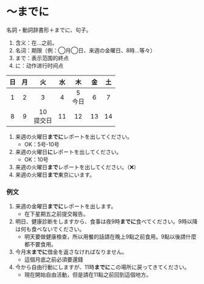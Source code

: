 ～までに
===

名詞・動詞辞書形＋までに、句子。

1. 含义：在…之前。
2. 名词：期限（例：◯月◯日、来週の金曜日、8時…等々）
3. まで：表示范围的終点
4. に：动作进行时间点

|  日  |  月  |      火       |  水  |     木     |  金  |  土  |
| :--: | :--: | :-----------: | :--: | :--------: | :--: | :--: |
|  1   |  2   |       3       |  4   | 5<br/>今日 |  6   |  7   |
|  8   |  9   | 10<br/>提交日 |  11  |     12     |  13  |  14  |

1. 来週の火曜日**までに**レポートを出してください。
    - OK：5号-10号
2. 来週の火曜日**に**レポートを出してください。
    - OK：10号
3. 来週の火曜日**まで**レポートを出してください。（❌）
4. 来週の火曜日**まで**東京にいます。

### 例文

1. 来週の金曜日**までに**レポートを出します。
    - 在下星期五之前提交報告。
2. 明日、健康診断をしますから、食事は夜9時**までに**食べてください。9時以降は何も食べないでください。
    - 明天要做健康檢查，所以用餐的話請在晚上9點之前食用。9點以後請什麼都不要食用。
3. 今月末**までに**借金を返さなければなりません。
    - 這個月底之前必須要還錢
4. 今から自由行動にしますが、11時**までに**この場所に戻ってきてください。
    - 現在開始自由活動，但是請在11點之前回到這個地方。